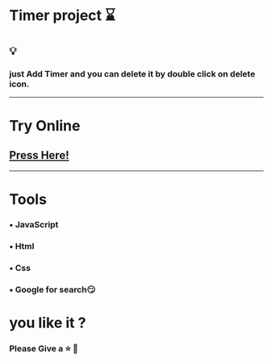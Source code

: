 # Timer project ⌛

## 💡

### just Add Timer and you can delete it by double click on delete icon.

---

# Try Online

## <a href="https://ya7yaq.github.io/Timerjs/">Press Here!</a>

---

# Tools

### • JavaScript <br/>

### • Html <br/>

### • Css <br/>

### • Google for search😏 <br/>

# you like it ?

### Please Give a ⭐️ 🥰
